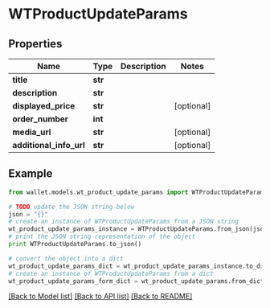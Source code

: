# WTProductUpdateParams


## Properties

Name | Type | Description | Notes
------------ | ------------- | ------------- | -------------
**title** | **str** |  | 
**description** | **str** |  | 
**displayed_price** | **str** |  | [optional] 
**order_number** | **int** |  | 
**media_url** | **str** |  | [optional] 
**additional_info_url** | **str** |  | [optional] 

## Example

```python
from wallet.models.wt_product_update_params import WTProductUpdateParams

# TODO update the JSON string below
json = "{}"
# create an instance of WTProductUpdateParams from a JSON string
wt_product_update_params_instance = WTProductUpdateParams.from_json(json)
# print the JSON string representation of the object
print WTProductUpdateParams.to_json()

# convert the object into a dict
wt_product_update_params_dict = wt_product_update_params_instance.to_dict()
# create an instance of WTProductUpdateParams from a dict
wt_product_update_params_form_dict = wt_product_update_params.from_dict(wt_product_update_params_dict)
```
[[Back to Model list]](../README.md#documentation-for-models) [[Back to API list]](../README.md#documentation-for-api-endpoints) [[Back to README]](../README.md)


